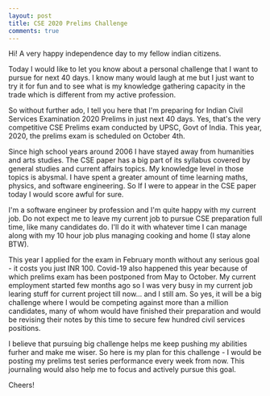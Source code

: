```yaml
---
layout: post
title: CSE 2020 Prelims Challenge
comments: true
---
```


Hi! A very happy independence day to my fellow indian citizens.

Today I would like to let you know about a personal challenge that I want to pursue for next 40 days. 
I know many would laugh at me but I just want to try it for fun and to see what is my knowledge gathering capacity in the trade which is different from my active profession.

So without further ado, I tell you here that I'm preparing for Indian Civil Services Examination 2020 Prelims in just next 40 days.
Yes, that's the very competitive CSE Prelims exam conducted by UPSC, Govt of India. This year, 2020, the prelims exam is scheduled on October 4th.

Since high school years around 2006 I have stayed away from humanities and arts studies. The CSE paper has a big part of its syllabus covered by general studies and current affairs topics. My knowledge level in those topics is abysmal. I have spent a greater amount of time learning maths, physics, and software engineering. So If I were to appear in the CSE paper today I would
score awful for sure.

I'm a software engineer by profession and I'm quite happy with my current job. Do not expect me to leave my current job to pursue CSE preparation full time, like many candidates do. I'll do it with whatever time I can manage along with my 10 hour job plus managing cooking and home (I stay alone BTW).

This year I applied for the exam in February month without any serious goal - it costs you just INR 100. Covid-19 also happened this year because of which prelims exam has been postponed from May to October. My current employment started few months ago so I was very busy in my current job learing stuff for current project till now... and I still am. So yes, it will be a big challenge where I would be competing against more than a million candidates, many of whom would have finished their preparation and would be revising their notes by this time to secure few hundred civil services positions.

I believe that pursuing big challenge helps me keep pushing my abilities furher and make me wiser. So here is my plan for this challenge - I would be posting my prelims test series performance every week from now. This journaling would also help me to focus and actively pursue this goal.

Cheers!



